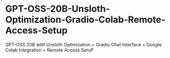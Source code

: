 # GPT-OSS-20B-Unsloth-Optimization-Gradio-Colab-Remote-Access-Setup
GPT-OSS 20B with Unsloth Optimization + Gradio Chat Interface + Google Colab Integration + Remote Access SetuP
